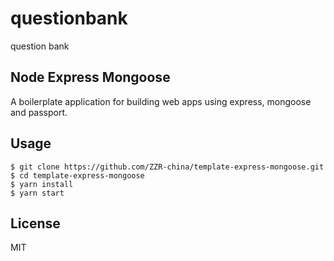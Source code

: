 # questionbank
question bank

## Node Express Mongoose

A boilerplate application for building web apps using express, mongoose and passport.


## Usage

    $ git clone https://github.com/ZZR-china/template-express-mongoose.git
    $ cd template-express-mongoose
    $ yarn install
    $ yarn start

## License

MIT



